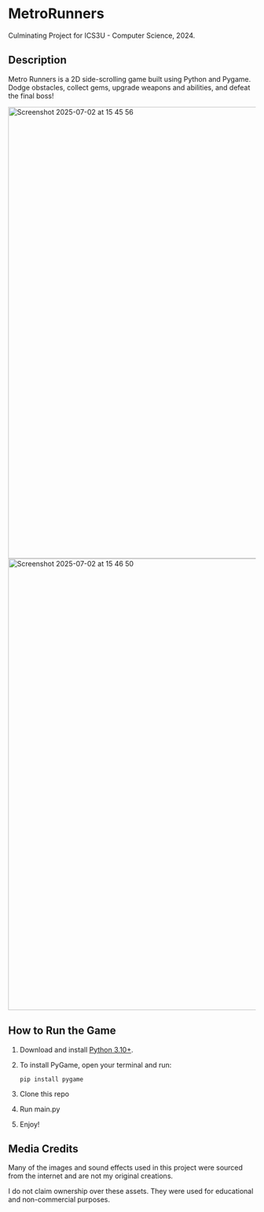 # MetroRunners
Culminating Project for ICS3U - Computer Science, 2024. 

## Description

Metro Runners is a 2D side-scrolling game built using Python and Pygame. Dodge obstacles, collect gems, upgrade weapons and abilities, and defeat the final boss!

<img width="920" alt="Screenshot 2025-07-02 at 15 45 56" src="https://github.com/user-attachments/assets/6fcfa89d-7038-4760-8e6f-897a65e202a8" />
<img width="920" alt="Screenshot 2025-07-02 at 15 46 50" src="https://github.com/user-attachments/assets/11c848ca-465b-4929-9d9b-5f35d3825031" />

## How to Run the Game

1. Download and install [Python 3.10+](https://www.python.org/downloads/).

2. To install PyGame, open your terminal and run:
   ```
   pip install pygame

3. Clone this repo

4. Run main.py

5. Enjoy!

## Media Credits

Many of the images and sound effects used in this project were sourced from the internet and are not my original creations.

I do not claim ownership over these assets. They were used for educational and non-commercial purposes.
